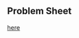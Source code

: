 ## Problem Sheet 
[here](https://docs.google.com/spreadsheets/d/1sLwpG1xn3plHM1QqIQ6PO6iIY7LCN9a0symKd9lipCc/edit#gid=0)
